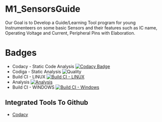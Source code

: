 # M1_SensorsGuide
 Our Goal is to Develop a Guide/Learning Tool program for young Instrumenteers on some basic Sensors and their features such as IC name, Operating Voltage and Current, Peripheral Pins with Elaboration.

# Badges
* Codacy - Static Code Analysis [![Codacy Badge](https://app.codacy.com/project/badge/Grade/6a83ad881db5448b829e2e0356440733)](https://www.codacy.com/gh/Faadilbatcha/M1_SensorsGuide/dashboard?utm_source=github.com&amp;utm_medium=referral&amp;utm_content=Faadilbatcha/M1_SensorsGuide&amp;utm_campaign=Badge_Grade)
* Codiga - Static Analysis ![Quality](https://api.codiga.io/project/32135/status/svg)
* Build CI - LINUX [![Build CI - LINUX](https://github.com/Faadilbatcha/M1_SensorsGuide/actions/workflows/c-cpp.yml/badge.svg)](https://github.com/Faadilbatcha/M1_SensorsGuide/actions/workflows/c-cpp.yml)
* Analysis [![Analysis](https://github.com/Faadilbatcha/M1_SensorsGuide/actions/workflows/analysis.yml/badge.svg)](https://github.com/Faadilbatcha/M1_SensorsGuide/actions/workflows/analysis.yml)
* Build CI - WINDOWS [![Build CI - Windows](https://github.com/Faadilbatcha/M1_SensorsGuide/actions/workflows/windows%20c-cpp.yml/badge.svg)](https://github.com/Faadilbatcha/M1_SensorsGuide/actions/workflows/windows%20c-cpp.yml)

## Integrated Tools To Github
* [Codacy](https://www.codacy.com/)

